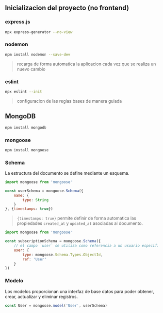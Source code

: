 ## Inicializacion del proyecto (no frontend)

### express.js

```bash
npx express-generator --no-view
```

### nodemon

```bash
npm install nodemon --save-dev
```

> recarga de forma automatica la aplicacion cada vez que se realiza un nuevo cambio

### eslint

```bash
npx eslint --init
```

> configuracion de las reglas bases de manera guiada

## MongoDB

```bash
npm install mongodb
```

### mongoose

```bash
npm install mongoose
```

### Schema

La estructura del documento se define mediante un esquema.

```javascript
import mongoose from 'mongoose'

const userSchema = mongoose.Schema({
    name: {
        type: String
    }
}, {timestamps: true})
```

> `{timestamps: true}` permite definir de forma automatica las propiedades `created_at` y `updated_at` asociadas al documento.

```javascript
import mongoose from 'mongoose'

const subscriptionSchema = mongoose.Schema({
    // el campo `user` se utiliza como referencia a un usuario especifico, similar a lo que seria una `fk` en el modelo relacional
    user: {
        type: mongoose.Schema.Types.ObjectId,
        ref: 'User'
    }
})
```

### Modelo

Los modelos proporcionan una interfaz de base datos para poder obtener, crear, actualizar y eliminar registros.

```javascript
const User = mongoose.model('User', userSchema)
```